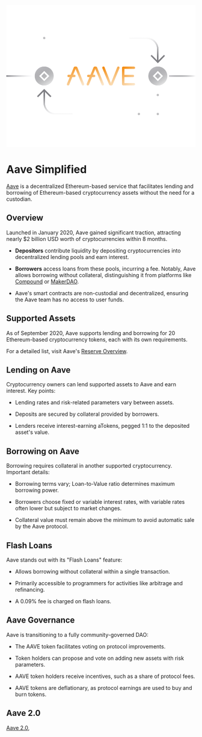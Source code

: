 ![](../images/aave-Main-l.png)

# Aave Simplified

[Aave](https://app.aave.com/) is a decentralized Ethereum-based service that facilitates lending and borrowing of Ethereum-based cryptocurrency assets without the need for a custodian.

## Overview

Launched in January 2020, Aave gained significant traction, attracting nearly $2 billion USD worth of cryptocurrencies within 8 months.

- **Depositors** contribute liquidity by depositing cryptocurrencies into decentralized lending pools and earn interest.
  
- **Borrowers** access loans from these pools, incurring a fee. Notably, Aave allows borrowing without collateral, distinguishing it from platforms like [Compound](../../token_guides/en/compound.md) or [MakerDAO](../../token_guides/en/makerdao.md).

- Aave's smart contracts are non-custodial and decentralized, ensuring the Aave team has no access to user funds.

## Supported Assets

As of September 2020, Aave supports lending and borrowing for 20 Ethereum-based cryptocurrency tokens, each with its own requirements.

For a detailed list, visit Aave's [Reserve Overview](https://app.aave.com/).

## Lending on Aave

Cryptocurrency owners can lend supported assets to Aave and earn interest. Key points:

- Lending rates and risk-related parameters vary between assets.
  
- Deposits are secured by collateral provided by borrowers.

- Lenders receive interest-earning aTokens, pegged 1:1 to the deposited asset's value.

## Borrowing on Aave

Borrowing requires collateral in another supported cryptocurrency. Important details:

- Borrowing terms vary; Loan-to-Value ratio determines maximum borrowing power.
  
- Borrowers choose fixed or variable interest rates, with variable rates often lower but subject to market changes.

- Collateral value must remain above the minimum to avoid automatic sale by the Aave protocol.

## Flash Loans

Aave stands out with its "Flash Loans" feature:

- Allows borrowing without collateral within a single transaction.
  
- Primarily accessible to programmers for activities like arbitrage and refinancing.
  
- A 0.09% fee is charged on flash loans.

## Aave Governance

Aave is transitioning to a fully community-governed DAO:

- The AAVE token facilitates voting on protocol improvements.
  
- Token holders can propose and vote on adding new assets with risk parameters.

- AAVE token holders receive incentives, such as a share of protocol fees.

- AAVE tokens are deflationary, as protocol earnings are used to buy and burn tokens.

## Aave 2.0

[Aave 2.0](https://medium.com/aave/aave-v2-the-seamless-finance-d52075d97a70),
